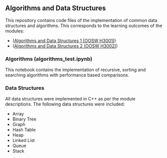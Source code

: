 ## Algorithms and Data Structures
This repository contains code files of the implementation of common data structures and algorithms. This corresponds to the learning outcomes of the modules: 
- ([Algorithms and Data Structures 1 (OOSW H3001)](https://www.tudublin.ie/study/modules/oosw-h3001-algorithms-and-data-structures-1/)) 
- ([Algorithms and Data Structures 2 (OOSW H3002)](https://www.tudublin.ie/study/modules/oosw-h3002-algorithms-and-data-structures-2/))

### Algorithms (algorithms_test.ipynb)
This notebook contains the implementation of recursive, sorting and searching algorithms with performance based comparisons. 

### Data Structures 
All data structures were implemented in C++ as per the module descriptions. The following data structures were included:
- Array
- Binary Tree
- Graph
- Hash Table 
- Heap
- Linked List 
- Queue
- Stack  
